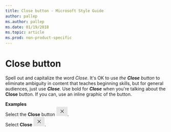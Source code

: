 ```yaml
---
title: Close button - Microsoft Style Guide
author: pallep
ms.author: pallep
ms.date: 01/19/2018
ms.topic: article
ms.prod: non-product-specific
---
```


# Close button

Spell out and capitalize the word *Close*. It's OK to use *the* ***Close*** *button* to eliminate ambiguity in content that teaches beginning skills, but for general audiences, just use ***Close***. Use bold for ***Close*** when you're talking about the **Close** button. If you can, use an inline graphic of the button.

**Examples**  
Select the **Close** button ![](media/close-button/1581618122.png).  
Select **Close** ![](media/close-button/518967462.png).
